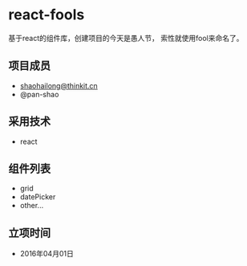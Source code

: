 # react-fools
基于react的组件库，创建项目的今天是愚人节， 索性就使用fool来命名了。

## 项目成员

* shaohailong@thinkit.cn
* @pan-shao

## 采用技术

* react

## 组件列表

* grid
* datePicker
* other...

## 立项时间 

* 2016年04月01日

